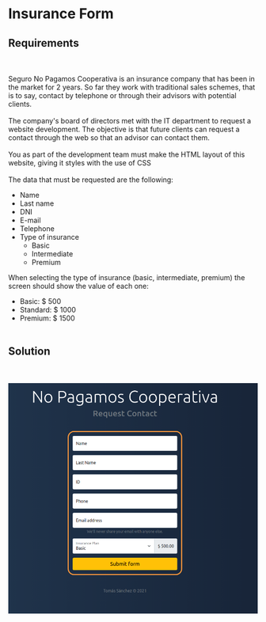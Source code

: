 # Insurance Form


## Requirements

<br></br>
Seguro No Pagamos Cooperativa is an insurance company that has been in the market for 2 years. So far they work with traditional sales schemes, that is to say, contact by telephone or through their advisors with potential clients.
<br></br>
The company's board of directors met with the IT department to request a website development. The objective is that future clients can request a contact through the web so that an advisor can contact them.
<br></br>
You as part of the development team must make the HTML layout of this website, giving it styles with the use of CSS
<br></br>
The data that must be requested are the following:

- Name
- Last name
- DNI
- E-mail
- Telephone
- Type of insurance
    - Basic
    - Intermediate
    - Premium

When selecting the type of insurance (basic, intermediate, premium) the screen should show the value of each one:

- Basic: $ 500
- Standard: $ 1000
- Premium: $ 1500
<br></br>

## Solution

<br></br>
![sample](./assets/sample.png)